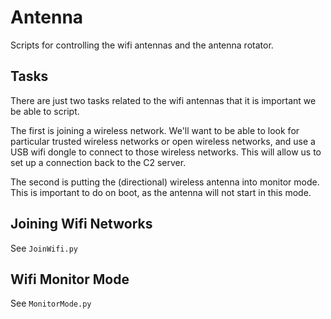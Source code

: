 # Antenna

Scripts for controlling the wifi antennas and the antenna rotator.

## Tasks

There are just two tasks related to the wifi antennas that it is important
we be able to script. 

The first is joining a wireless network. We'll want to be able to look for 
particular trusted wireless networks or open wireless networks, and use 
a USB wifi dongle to connect to those wireless networks. This will allow us
to set up a connection back to the C2 server.

The second is putting the (directional) wireless antenna into monitor mode.
This is important to do on boot, as the antenna will not start in this mode.


## Joining Wifi Networks

See `JoinWifi.py`

## Wifi Monitor Mode

See `MonitorMode.py`
